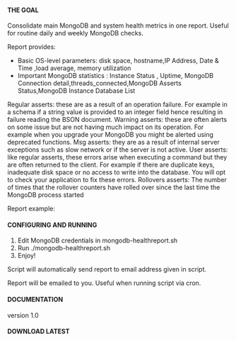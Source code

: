 #### THE GOAL

Consolidate main MongoDB and system health metrics in one report.
Useful for routine daily and weekly MongoDB checks.

Report provides:
- Basic OS-level parameters: disk space, hostname,IP Address, Date & Time ,load average, memory utilization 
- Important MongoDB statistics : Instance Status , Uptime, MongoDB Connection detail,threads_connected,MongoDB Asserts Status,MongoDB Instance Database List

Regular asserts: these are as a result of an operation failure. For example in a schema if a string value is provided to an integer field hence resulting in failure reading the BSON document.
Warning asserts: these are often alerts on some issue but are not having much impact on its operation. For example when you upgrade your MongoDB you might be alerted using deprecated functions.
Msg asserts: they are as a result of internal server exceptions such as slow network or if the server is not active.
User asserts: like regular asserts, these errors arise when executing a command but they are often returned to the client. For example if there are duplicate keys, inadequate disk space or no access to write into the database. You will opt to check your application to fix these errors.
Rollovers asserts: The number of times that the rollover counters have rolled over since the last time the MongoDB process started

Report example: 

#### CONFIGURING AND RUNNING
1. Edit MongoDB credentials in mongodb-healthreport.sh
2. Run ./mongodb-healthreport.sh
3. Enjoy!

Script will automatically send report to email address given in script.

Report will be emailed to you. Useful when running script via cron.

#### DOCUMENTATION

version 1.0

#### DOWNLOAD LATEST
